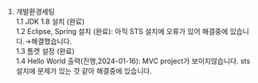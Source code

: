 
1. 개발환경세팅  
   1.1 JDK 1.8 설치 (완료)  
   1.2 Eclipse, Spring 설치 (완료): 아직 STS 설치에 오류가 있어 해결중에 있습니다.→해결했습니다.  
   1.3 톰캣 설정 (완료)  
   1.4 Hello World 출력(진행,2024-01-16): MVC project가 보이지않습니다. sts 설치에 문제가 있는 것 같아 해결중에 있습니다.  
